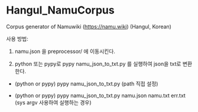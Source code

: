 # Hangul_NamuCorpus
Corpus generator of Namuwiki (https://namu.wiki) (Hangul, Korean)

사용 방법: 

1. namu.json 을 preprocessor/ 에 이동시킨다.

2. python 또는 pypy로 pypy namu_json_to_txt.py 를 실행하여 json을 txt로 변환한다.

* (python or pypy) pypy namu_json_to_txt.py (path 직접 설정)

* (python or pypy) pypy namu_json_to_txt.py namu.json namu.txt err.txt (sys argv 사용하여 실행하는 경우)

